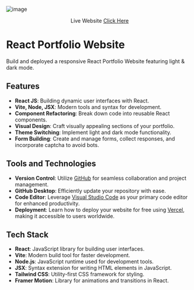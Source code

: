 ![image](https://github.com/user-attachments/assets/c77bb67f-eee5-4622-8c12-5fe253e20781)
<div align="center">
   Live Website <a href="https://pikolosan-portfolio-g23pfto15-pikolosans-projects.vercel.app">Click Here</a>
</div>

# React Portfolio Website

Build and deployed a responsive React Portfolio Website featuring light & dark mode. 

## Features

- **React JS**: Building dynamic user interfaces with React.
- **Vite, Node, JSX**: Modern tools and syntax for development.
- **Component Refactoring**: Break down code into reusable React components.
- **Visual Design**: Craft visually appealing sections of your portfolio.
- **Theme Switching**: Implement light and dark mode functionality.
- **Form Building**: Create and manage forms, collect responses, and incorporate captcha to avoid bots.

## Tools and Technologies 

- **Version Control**: Utilize [GitHub](https://github.com/) for seamless collaboration and project management.
- **GitHub Desktop**: Efficiently update your repository with ease.
- **Code Editor**: Leverage [Visual Studio Code](https://code.visualstudio.com/) as your primary code editor for enhanced productivity.
- **Deployment**: Learn how to deploy your website for free using [Vercel](https://vercel.com/), making it accessible to users worldwide.

## Tech Stack

- **React**: JavaScript library for building user interfaces.
- **Vite**: Modern build tool for faster development.
- **Node.js**: JavaScript runtime used for development tools.
- **JSX**: Syntax extension for writing HTML elements in JavaScript.
- **Tailwind CSS**: Utility-first CSS framework for styling.
- **Framer Motion**: Library for animations and transitions in React.

